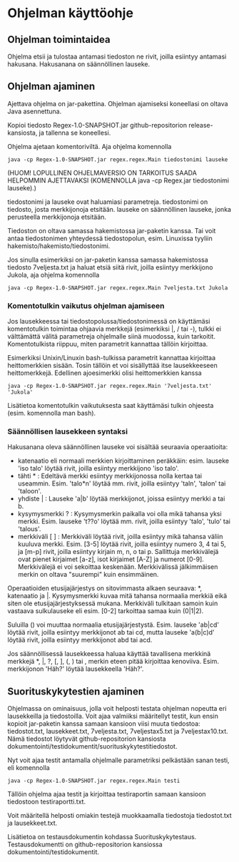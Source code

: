 # Ohjelman käyttöohje
## Ohjelman toimintaidea
Ohjelma etsii ja tulostaa antamasi tiedoston ne rivit, joilla esiintyy antamasi hakusana. Hakusanana on säännöllinen lauseke.

## Ohjelman ajaminen
Ajettava ohjelma on jar-pakettina. Ohjelman ajamiseksi koneellasi on oltava Java asennettuna.

Kopioi tiedosto Regex-1.0-SNAPSHOT.jar github-repositorion release-kansiosta, ja tallenna se koneellesi.

Ohjelma ajetaan komentoriviltä. Aja ohjelma komennolla
```
java -cp Regex-1.0-SNAPSHOT.jar regex.regex.Main tiedostonimi lauseke
```
(HUOM! LOPULLINEN OHJELMAVERSIO ON TARKOITUS SAADA HELPOMMIN AJETTAVAKSI (KOMENNOLLA java -cp Regex.jar tiedostonimi lauseke).)

tiedostonimi ja lauseke ovat haluamiasi parametreja. tiedostonimi on tiedosto, josta merkkijonoja etsitään. lauseke on säännöllinen lauseke, jonka perusteella merkkijonoja etsitään.

Tiedoston on oltava samassa hakemistossa jar-paketin kanssa. Tai voit antaa tiedostonimen yhteydessä tiedostopolun, esim. Linuxissa tyyliin hakemisto/hakemisto/tiedostonimi.

Jos sinulla esimerkiksi on jar-paketin kanssa samassa hakemistossa tiedosto 7veljesta.txt ja haluat etsiä siitä rivit, joilla esiintyy merkkijono Jukola, aja ohjelma komennolla 
```
java -cp Regex-1.0-SNAPSHOT.jar regex.regex.Main 7veljesta.txt Jukola
```

### Komentotulkin vaikutus ohjelman ajamiseen

Jos lausekkeessa tai tiedostopolussa/tiedostonimessä on käyttämäsi komentotulkin toimintaa ohjaavia merkkejä (esimerkiksi |, / tai -), tulkki ei välttämättä välitä parametreja ohjelmalle siinä muodossa, kuin tarkoitit. Komentotulkista riippuu, miten parametrit kannattaa tällöin kirjoittaa.

Esimerkiksi Unixin/Linuxin bash-tulkissa parametrit kannattaa kirjoittaa heittomerkkien sisään. Tosin tällöin et voi sisällyttää itse lausekkeeseen heittomerkkejä. Edellinen ajoesimerkki olisi heittomerkkien kanssa
```
java -cp Regex-1.0-SNAPSHOT.jar regex.regex.Main '7veljesta.txt' 'Jukola'
```
Lisätietoa komentotulkin vaikutuksesta saat käyttämäsi tulkin ohjeesta (esim. komennolla man bash).

### Säännöllisen lausekkeen syntaksi
Hakusanana oleva säännöllinen lauseke voi sisältää seuraavia operaatioita:
- katenaatio eli normaali merkkien kirjoittaminen peräkkäin: esim. lauseke 'iso talo' löytää rivit, joilla esiintyy merkkijono 'iso talo'.
- tähti * : Edeltävä merkki esiintyy merkkijonossa nolla kertaa tai useammin. Esim. 'talo*n' löytää mm. rivit, joilla esiintyy 'taln', 'talon' tai 'taloon'.
- yhdiste | : Lauseke 'a|b' löytää merkkijonot, joissa esiintyy merkki a tai b.
- kysymysmerkki ? : Kysymysmerkin paikalla voi olla mikä tahansa yksi merkki. Esim. lauseke 't??o' löytää mm. rivit, joilla esiintyy 'talo', 'tulo' tai 'talous'.
- merkkiväli [ ] : Merkkiväli löytää rivit, joilla esiintyy mikä tahansa väliin kuuluva merkki. Esim. [3-5] löytää rivit, joilla esiintyy numero 3, 4 tai 5, ja [m-p] rivit, joilla esiintyy kirjain m, n, o tai p. Sallittuja merkkivälejä ovat pienet kirjaimet [a-z], isot kirjaimet [A-Z] ja numerot [0-9]. Merkkivälejä ei voi sekoittaa keskenään. Merkkivälissä jälkimmäisen merkin on oltava "suurempi" kuin ensimmäinen.

Operaatioiden etusijajärjestys on sitovimmasta alkaen seuraava: *, katenaatio ja |. Kysymysmerkki kuvaa mitä tahansa normaalia merkkiä eikä siten ole etusijajärjestyksessä mukana. Merkkiväli tulkitaan samoin kuin vastaava sulkulauseke eli esim. [0-2] tarkoittaa samaa kuin (0|1|2).

Suluilla () voi muuttaa normaalia etusijajärjestystä. Esim. lauseke 'ab|cd' löytää rivit, joilla esiintyy merkkijonot ab tai cd, mutta lauseke 'a(b|c)d' löytää rivit, joilla esiintyy merkkijonot abd tai acd.

Jos säännöllisessä lausekkeessa haluaa käyttää tavallisena merkkinä merkkejä *, |, ?, [, ], (, ) tai \, merkin eteen pitää kirjoittaa kenoviiva. Esim. merkkijonon 'Häh?' löytää lausekkeella 'Häh\?'.

## Suorituskykytestien ajaminen
Ohjelmassa on ominaisuus, jolla voit helposti testata ohjelman nopeutta eri lausekkeilla ja tiedostoilla. Voit ajaa valmiiksi määritellyt testit, kun ensin kopioit jar-paketin kanssa samaan kansioon viisi muuta tiedostoa: tiedostot.txt, lausekkeet.txt, 7veljesta.txt, 7veljestax5.txt ja 7veljestax10.txt. Nämä tiedostot löytyvät github-repositorion kansiosta dokumentointi/testidokumentit/suorituskykytestitiedostot.

Nyt voit ajaa testit antamalla ohjelmalle parametriksi pelkästään sanan testi, eli komennolla
```
java -cp Regex-1.0-SNAPSHOT.jar regex.regex.Main testi
```
Tällöin ohjelma ajaa testit ja kirjoittaa testiraportin samaan kansioon tiedostoon testiraportti.txt.

Voit määritellä helposti omiakin testejä muokkaamalla tiedostoja tiedostot.txt ja lausekkeet.txt.

Lisätietoa on testausdokumentin kohdassa Suorituskykytestaus. Testausdokumentti on github-repositorion kansiossa dokumentointi/testidokumentit.

